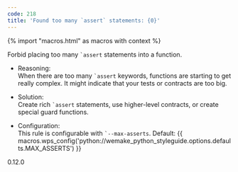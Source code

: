 ```yaml
---
code: 218
title: 'Found too many `assert` statements: {0}'
---
```


{% import "macros.html" as macros with context %}

Forbid placing too many `` `assert `` statements into a function.

  - Reasoning:  
    When there are too many `` `assert `` keywords, functions are
    starting to get really complex. It might indicate that your tests or
    contracts are too big.

  - Solution:  
    Create rich `` `assert `` statements, use higher-level contracts, or
    create special guard functions.

  - Configuration:  
    This rule is configurable with `` `--max-asserts ``. Default:
    {{ macros.wps_config('python://wemake_python_styleguide.options.defaults.MAX_ASSERTS') }}

<div class="versionadded">

0.12.0

</div>
